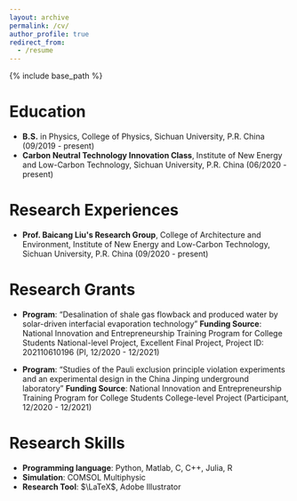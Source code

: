 ```yaml
---
layout: archive
permalink: /cv/
author_profile: true
redirect_from:
  - /resume
---
```


{% include base_path %}

Education
======
- **B.S.** in Physics, College of Physics, Sichuan University, P.R. China (09/2019 - present)
- **Carbon Neutral Technology Innovation Class**, Institute of New Energy and Low-Carbon Technology, Sichuan University, P.R. China (06/2020 - present)

# Research Experiences

- **Prof. Baicang Liu's Research Group**, College of Architecture and Environment, Institute of New Energy and Low-Carbon Technology, Sichuan University, P.R. China (09/2020 - present)


# Research Grants

- **Program**: “Desalination of shale gas flowback and produced water by solar-driven interfacial evaporation technology”
	**Funding Source**: National Innovation and Entrepreneurship Training Program for College Students
	National-level Project, Excellent Final Project, Project ID: 202110610196 (PI, 12/2020 - 12/2021)
	
- **Program**: “Studies of the Pauli exclusion principle violation experiments and an experimental design in the China Jinping underground laboratory”
	**Funding Source**: National Innovation and Entrepreneurship Training Program for College Students
	College-level Project (Participant, 12/2020 - 12/2021)

# Research Skills
- **Programming language**: Python, Matlab, C, C++, Julia, R
- **Simulation**: COMSOL Multiphysic
- **Research Tool**: $\LaTeX$, Adobe Illustrator

